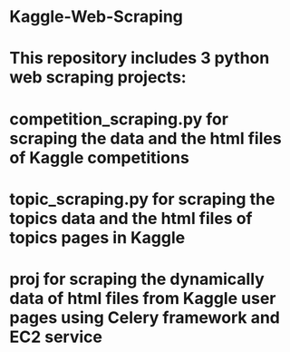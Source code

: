# Kaggle-Web-Scraping
# This repository includes 3 python web scraping projects:
# competition_scraping.py for scraping the data and the html files of Kaggle competitions
# topic_scraping.py for scraping the topics data and the html files of topics pages in Kaggle
# proj for scraping the dynamically data of html files from Kaggle user pages using Celery framework and EC2 service
